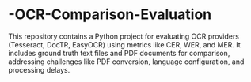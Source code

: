 # -OCR-Comparison-Evaluation
This repository contains a Python project for evaluating OCR providers (Tesseract, DocTR, EasyOCR) using metrics like CER, WER, and MER. It includes ground truth text files and PDF documents for comparison, addressing challenges like PDF conversion, language configuration, and processing delays.
